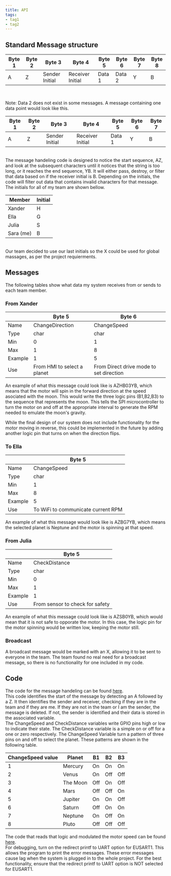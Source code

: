 ```yaml
---
title: API
tags:
- tag1
- tag2
---
```

## Standard Message structure
Byte 1|Byte 2|Byte 3|Byte 4|Byte 5|Byte 6|Byte 7|Byte 8|
------|------|------|------|------|------|------|------|
A|Z|Sender Initial|Receiver Initial|Data 1|Data 2|Y|B|
 <br>

Note: Data 2 does not exist in some messages. A message containing one data point would look like this. <br>

Byte 1|Byte 2|Byte 3|Byte 4|Byte 5|Byte 6|Byte 7|
------|------|------|------|------|------|------|
A|Z|Sender Initial|Receiver Initial|Data 1|Y|B|
<br>
The message handeling code is designed to notice the start sequence, AZ, and look at the subsequent characters until it notices that the string is too long, or it reaches the end sequence, YB. It will either pass, destroy, or filter that data based on if the receiver initial is B. Depending on the initials, the code will filter out data that contains invalid characters for that message.
<br>
The initials for all of my team are shown bellow. <br>

Member|Initial|
------|-------|
Xander|H|
Ella|G|
Julia|S|
Sara (me)|B|
<br>
Our team decided to use our last initials so the X could be used for global massages, as per the project requierments.

## Messages
The following tables show what data my system receives from or sends to each team member. 
### From Xander
&nbsp;|Byte 5|Byte 6|
------|------|------|
Name|ChangeDirection|ChangeSpeed|
Type|char|char        |
Min|0|1|
Max|1|8|
Example|1|5|
Use|From HMI to select a planet|From Direct drive mode to set direction|

An example of what this message could look like is AZHB03YB, which means that the motor will spin in the forward direction at the speed asociated with the moon. This would write the three logic pins (B1,B2,B3) to the sequence that represents the moon. This tells the SPI microcontroller to turn the motor on and off at the appropriate interval to generate the RPM needed to emulate the moon's gravity.

While the final design of our system does not include functionality for the motor moving in reverse, this could be implemented in the future by adding another logic pin that turns on when the direction flips.

### To Ella
&nbsp;|Byte 5|
------|------|
Name|ChangeSpeed|
Type|char|
Min|1|
Max|8|
Example|5|
Use|To WiFi to communicate current RPM|

An example of what this message would look like is AZBG7YB, which means the selected planet is Neptune and the motor is spinning at that speed.

### From Julia
&nbsp;|Byte 5|
------|------|
Name    |CheckDistance|
Type    |char     |
Min     |0            |
Max     |1            |
Example |1            |
Use|From sensor to check for safety|

An example of what this message could look like is AZSB0YB, which would mean that it is not safe to opporate the motor. In this case, the logic pin for the motor spinning would be written low, keeping the motor still.

### Broadcast
A broadcast message would be marked with an X, allowing it to be sent to everyone in the team. The team found no real need for a broadcast message, so there is no functionality for one included in my code.

## Code
The code for the message handeling can be found [here](https://github.com/user-attachments/files/20009027/MessageTest2.zip). <br>
This code identifies the start of the message by detecting an A followed by a Z. It then identifies the sender and receiver, checking if they are in the team and if they are me. If they are not in the team or I am the sender, the message is deleted. If not, the sender is identified and their data is stored in the associated variable. <br>
The ChangeSpeed and CheckDistance variables write GPIO pins high or low to indicate their state. The CheckDistance variable is a simple on or off for a one or zero respectively. The ChangeSpeed Variable turn a pattern of three pins on and off to select the planet. These patterns are shown in the following table.<br>

ChangeSpeed value|Planet|B1|B2|B3|
-----------------|------|----|----|----|
1|Mercury|On|On|On|
2|Venus|On|Off|Off|
3|The Moon|Off|On|Off|
4|Mars|Off|Off|On|
5|Jupiter|On|On|Off|
6|Saturn|Off|On|On|
7|Neptune|On|Off|On|
8|Pluto|Off|Off|Off|

The code that reads that logic and modulated the motor speed can be found [here](https://github.com/user-attachments/files/20009046/AdvancedSerialCom.zip).<br>
For debugging, turn on the redirect printf to UART option for EUSART1. This allows the program to print the error messages. These error messages cause lag when the system is plugged in to the whole project. For the best functionality, ensure that the redirect printf to UART option is NOT selected for EUSART1.
